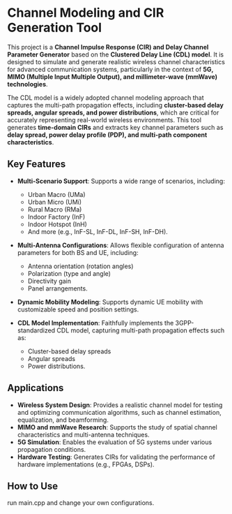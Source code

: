 # Channel Modeling and CIR Generation Tool
This project is a **Channel Impulse Response (CIR) and Delay Channel Parameter Generator** based on the **Clustered Delay Line (CDL) model**. It is designed to simulate and generate realistic wireless channel characteristics for advanced communication systems, particularly in the context of **5G, MIMO (Multiple Input Multiple Output), and millimeter-wave (mmWave) technologies**.

The CDL model is a widely adopted channel modeling approach that captures the multi-path propagation effects, including **cluster-based delay spreads, angular spreads, and power distributions**, which are critical for accurately representing real-world wireless environments. This tool generates **time-domain CIRs** and extracts key channel parameters such as **delay spread, power delay profile (PDP), and multi-path component characteristics**.


## Key Features

- **Multi-Scenario Support**: Supports a wide range of scenarios, including:
  - Urban Macro (UMa)
  - Urban Micro (UMi)
  - Rural Macro (RMa)
  - Indoor Factory (InF)
  - Indoor Hotspot (InH)
  - And more (e.g., InF-SL, InF-DL, InF-SH, InF-DH).

- **Multi-Antenna Configurations**: Allows flexible configuration of antenna parameters for both BS and UE, including:
  - Antenna orientation (rotation angles)
  - Polarization (type and angle)
  - Directivity gain
  - Panel arrangements.

- **Dynamic Mobility Modeling**: Supports dynamic UE mobility with customizable speed and position settings.

- **CDL Model Implementation**: Faithfully implements the 3GPP-standardized CDL model, capturing multi-path propagation effects such as:
  - Cluster-based delay spreads
  - Angular spreads
  - Power distributions.
## Applications

- **Wireless System Design**: Provides a realistic channel model for testing and optimizing communication algorithms, such as channel estimation, equalization, and beamforming.
- **MIMO and mmWave Research**: Supports the study of spatial channel characteristics and multi-antenna techniques.
- **5G Simulation**: Enables the evaluation of 5G systems under various propagation conditions.
- **Hardware Testing**: Generates CIRs for validating the performance of hardware implementations (e.g., FPGAs, DSPs).

## How to Use
run main.cpp and change your own configurations.
